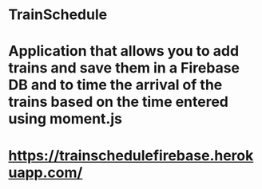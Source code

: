 # TrainSchedule
# Application that allows you to add trains and save them in a Firebase DB and to time the arrival of the trains based on the time entered using moment.js
# https://trainschedulefirebase.herokuapp.com/
